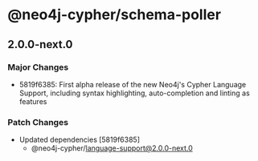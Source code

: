 # @neo4j-cypher/schema-poller

## 2.0.0-next.0

### Major Changes

- 5819f6385: First alpha release of the new Neo4j's Cypher Language Support, including syntax highlighting, auto-completion and linting as features

### Patch Changes

- Updated dependencies [5819f6385]
  - @neo4j-cypher/language-support@2.0.0-next.0
